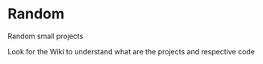 # Random
Random small projects

Look for the Wiki to understand what are the projects and respective code
